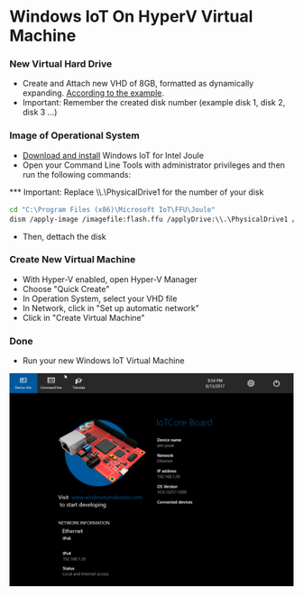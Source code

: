 # Windows IoT On HyperV Virtual Machine

### New Virtual Hard Drive
- Create and Attach new VHD of 8GB, formatted as dynamically expanding. [According to the example](https://technet.microsoft.com/pt-br/library/gg318052(v=ws.10).aspx).
- Important: Remember the created disk number (example disk 1, disk 2, disk 3 ...)

### Image of Operational System
  - [Download and install](https://www.microsoft.com/en-us/software-download/windowsiot) Windows IoT for Intel Joule
  - Open your Command Line Tools with administrator privileges and then run the following commands:

*** Important: Replace \\\\.\PhysicalDrive1 for the number of your disk

```sh
cd "C:\Program Files (x86)\Microsoft IoT\FFU\Joule"
dism /apply-image /imagefile:flash.ffu /applyDrive:\\.\PhysicalDrive1 /skipPlatformCheck
```

- Then, dettach the disk

### Create New Virtual Machine 

- With Hyper-V enabled, open Hyper-V Manager
- Choose "Quick Create"
- In Operation System, select your VHD file
- In Network, click in "Set up automatic network"
- Click in "Create Virtual Machine"

### Done

- Run your new Windows IoT Virtual Machine



<img src="windows-iot-joule.png" />
